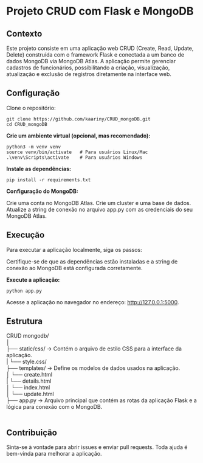 # Projeto CRUD com Flask e MongoDB

## Contexto
Este projeto consiste em uma aplicação web CRUD (Create, Read, Update, Delete) construída com o framework Flask e conectada a um banco de dados MongoDB via MongoDB Atlas. A aplicação permite gerenciar cadastros de funcionários, possibilitando a criação, visualização, atualização e exclusão de registros diretamente na interface web.

## Configuração
Clone o repositório:
```
git clone https://github.com/kaariny/CRUD_mongoDB.git
cd CRUD_mongoDB
```
**Crie um ambiente virtual (opcional, mas recomendado):**
```
python3 -m venv venv
source venv/bin/activate   # Para usuários Linux/Mac
.\venv\Scripts\activate    # Para usuários Windows
```
**Instale as dependências:**
```
pip install -r requirements.txt
```
**Configuração do MongoDB:**

Crie uma conta no MongoDB Atlas.
Crie um cluster e uma base de dados.
Atualize a string de conexão no arquivo app.py com as credenciais do seu MongoDB Atlas.

## Execução
Para executar a aplicação localmente, siga os passos:

Certifique-se de que as dependências estão instaladas e a string de conexão ao MongoDB está configurada corretamente.

**Execute a aplicação:**
```
python app.py
```
Acesse a aplicação no navegador no endereço: http://127.0.0.1:5000.

## Estrutura

CRUD mongodb/<br>
│<br>
├── static/css/              -> Contém o arquivo de estilo CSS para a interface da aplicação.<br>
 |   └── style.css/<br>
├── templates/               -> Define os modelos de dados usados na aplicação.<br>
│   └── create.html<br>
 |   └── details.html<br>
│   └── index.html<br>
│   └── update.html<br>
├── app.py                  -> Arquivo principal que contém as rotas da aplicação Flask e a lógica para conexão com o MongoDB.<br>
<br>
## Contribuição
Sinta-se à vontade para abrir issues e enviar pull requests. Toda ajuda é bem-vinda para melhorar a aplicação.
